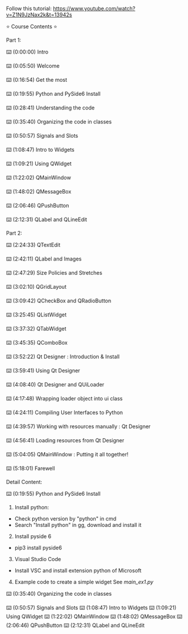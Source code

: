 Follow this tutorial: https://www.youtube.com/watch?v=Z1N9JzNax2k&t=13942s

⭐️ Course Contents ⭐

Part 1:

⌨️ (0:00:00) Intro

⌨️ (0:05:50) Welcome

⌨️ (0:16:54) Get the most

⌨️ (0:19:55) Python and PySide6 Install

⌨️ (0:28:41) Understanding the code

⌨️ (0:35:40) Organizing the code in classes

⌨️ (0:50:57) Signals and Slots

⌨️ (1:08:47) Intro to Widgets

⌨️ (1:09:21) Using QWidget

⌨️ (1:22:02) QMainWindow

⌨️ (1:48:02) QMessageBox

⌨️ (2:06:46) QPushButton

⌨️ (2:12:31) QLabel and QLineEdit


Part 2:

⌨️ (2:24:33) QTextEdit

⌨️ (2:42:11) QLabel and Images

⌨️ (2:47:29) Size Policies and Stretches

⌨️ (3:02:10) QGridLayout

⌨️ (3:09:42) QCheckBox and QRadioButton

⌨️ (3:25:45) QListWidget

⌨️ (3:37:32) QTabWidget

⌨️ (3:45:35) QComboBox

⌨️ (3:52:22) Qt Designer : Introduction & Install

⌨️ (3:59:41) Using Qt Designer

⌨️ (4:08:40) Qt Designer and QUiLoader

⌨️ (4:17:48) Wrapping loader object into ui class

⌨️ (4:24:11) Compiling User Interfaces to Python

⌨️ (4:39:57) Working with resources manually : Qt Designer

⌨️ (4:56:41) Loading resources from Qt Designer

⌨️ (5:04:05) QMainWindow : Putting it all together!

⌨️ (5:18:01) Farewell


Detail Content:

⌨️ (0:19:55) Python and PySide6 Install

1. Install python:
- Check python version by "python" in cmd
- Search "Install python" in gg, download and install it
2. Install pyside 6
- pip3 install pyside6
3. Visual Studio Code
- Install VSC and install extension python of Microsoft
4. Example code to create a simple widget
See _main_ex1.py_

⌨️ (0:35:40) Organizing the code in classes

⌨️ (0:50:57) Signals and Slots
⌨️ (1:08:47) Intro to Widgets
⌨️ (1:09:21) Using QWidget
⌨️ (1:22:02) QMainWindow
⌨️ (1:48:02) QMessageBox
⌨️ (2:06:46) QPushButton
⌨️ (2:12:31) QLabel and QLineEdit
